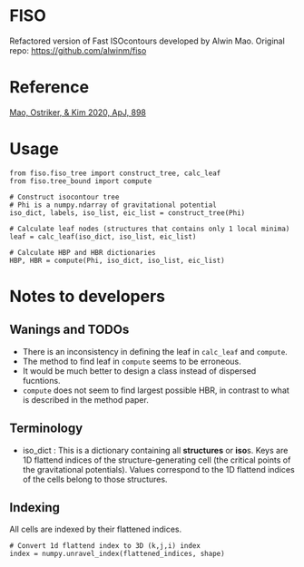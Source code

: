 # FISO

Refactored version of Fast ISOcontours developed by Alwin Mao. Original repo: https://github.com/alwinm/fiso


# Reference
[Mao, Ostriker, & Kim 2020, ApJ, 898](https://ui.adsabs.harvard.edu/abs/2020ApJ...898...52M/abstract)



# Usage
```
from fiso.fiso_tree import construct_tree, calc_leaf
from fiso.tree_bound import compute

# Construct isocontour tree
# Phi is a numpy.ndarray of gravitational potential
iso_dict, labels, iso_list, eic_list = construct_tree(Phi)

# Calculate leaf nodes (structures that contains only 1 local minima)
leaf = calc_leaf(iso_dict, iso_list, eic_list)

# Calculate HBP and HBR dictionaries
HBP, HBR = compute(Phi, iso_dict, iso_list, eic_list)
```

# Notes to developers

## Wanings and TODOs
* There is an inconsistency in defining the leaf in `calc_leaf` and `compute`.
* The method to find leaf in `compute` seems to be erroneous.
* It would be much better to design a class instead of dispersed fucntions.
* `compute` does not seem to find largest possible HBR, in contrast to what is described in the method paper.

## Terminology
* iso_dict : This is a dictionary containing all **structures** or **iso**s. Keys are 1D flattend indices of the structure-generating cell (the critical points of the gravitational potentials). Values correspond to the 1D flattend indices of the cells belong to those structures.

## Indexing
All cells are indexed by their flattened indices.
```
# Convert 1d flattend index to 3D (k,j,i) index
index = numpy.unravel_index(flattened_indices, shape)
```
